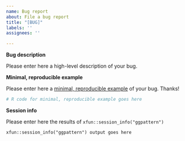 ```yaml
---
name: Bug report
about: File a bug report
title: "[BUG]"
labels: ''
assignees: ''

---
```


**Bug description**

Please enter here a high-level description of your bug.

**Minimal, reproducible example**

Please enter here a [minimal, reproducible example](https://stackoverflow.com/questions/5963269/how-to-make-a-great-r-reproducible-example) of your bug.  Thanks!

```r
# R code for minimal, reproducible example goes here
```

**Session info**

Please enter here the results of `xfun::session_info("ggpattern")`

```
xfun::session_info("ggpattern") output goes here
```
